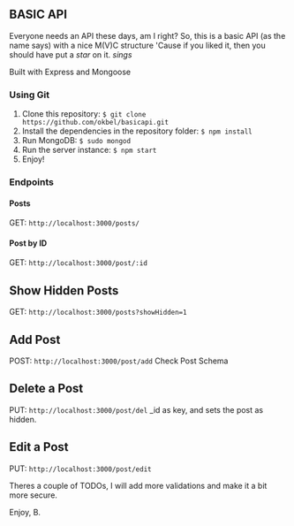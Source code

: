 ## BASIC API
Everyone needs an API these days, am I right? So, this is a basic API (as the name says) with a nice M(V)C structure
'Cause if you liked it, then you should have put a *star* on it. *sings*

Built with Express and Mongoose

### Using Git
1. Clone this repository: ``$ git clone https://github.com/okbel/basicapi.git``
2. Install the dependencies in the repository folder: ``$ npm install``
3. Run MongoDB: ``$ sudo mongod``
4. Run the server instance: ``$ npm start``
5. Enjoy!

### Endpoints

#### Posts
GET: ``http://localhost:3000/posts/``

#### Post by ID
GET: ``http://localhost:3000/post/:id``

## Show Hidden Posts
GET: ``http://localhost:3000/posts?showHidden=1``

## Add Post
POST: ``http://localhost:3000/post/add``
Check Post Schema

## Delete a Post
PUT: ``http://localhost:3000/post/del``
_id as key, and sets the post as hidden.

## Edit a Post
PUT: ``http://localhost:3000/post/edit``

Theres a couple of TODOs, I will add more validations and make it a bit more secure. 

Enjoy,
B.

